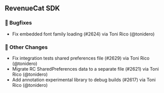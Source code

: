 ## RevenueCat SDK
### 🐞 Bugfixes
* Fix embedded font family loading (#2624) via Toni Rico (@tonidero)

### 🔄 Other Changes
* Fix integration tests shared preferences file (#2629) via Toni Rico (@tonidero)
* Migrate RC SharedPreferences data to a separate file (#2621) via Toni Rico (@tonidero)
* Add annotation experimental library to debug builds (#2617) via Toni Rico (@tonidero)

